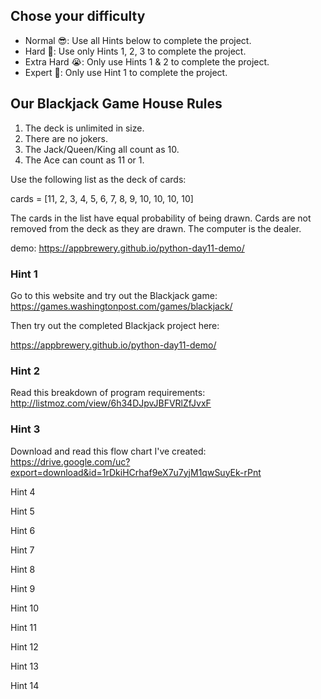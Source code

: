 ## Chose your difficulty

- Normal 😎: Use all Hints below to complete the project.
- Hard 🤔: Use only Hints 1, 2, 3 to complete the project.
- Extra Hard 😭: Only use Hints 1 & 2 to complete the project.
- Expert 🤯: Only use Hint 1 to complete the project.

## Our Blackjack Game House Rules

1. The deck is unlimited in size.
2. There are no jokers.
3. The Jack/Queen/King all count as 10.
4. The Ace can count as 11 or 1.

Use the following list as the deck of cards:

cards = [11, 2, 3, 4, 5, 6, 7, 8, 9, 10, 10, 10, 10]

The cards in the list have equal probability of being drawn.
Cards are not removed from the deck as they are drawn.
The computer is the dealer.

demo: https://appbrewery.github.io/python-day11-demo/

 
### Hint 1

  Go to this website and try out the Blackjack game:
https://games.washingtonpost.com/games/blackjack/

Then try out the completed Blackjack project here:

https://appbrewery.github.io/python-day11-demo/



### Hint 2 
Read this breakdown of program requirements:
http://listmoz.com/view/6h34DJpvJBFVRlZfJvxF

### Hint 3 
Download and read this flow chart I've created:
https://drive.google.com/uc?export=download&id=1rDkiHCrhaf9eX7u7yjM1qwSuyEk-rPnt

Hint 4 


Hint 5 


Hint 6 


Hint 7 


Hint 8 


Hint 9 


Hint 10 


Hint 11 


Hint 12 


Hint 13 


Hint 14 

